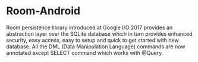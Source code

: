 # Room-Android
Room persistence library introduced at Google I/O 2017 provides an abstraction layer over the SQLite database which in turn provides enhanced security, easy access, easy to setup and quick to get started with new database. All the DML (Data Manipulation Language) commands are now annotated except SELECT command which works with @Query.
